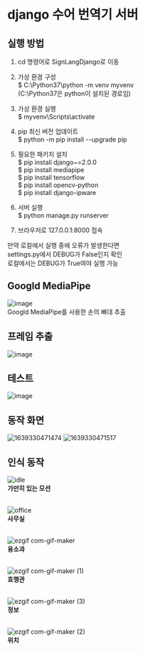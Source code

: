# django 수어 번역기 서버

## 실행 방법
1. cd 명령어로 SignLangDjango로 이동

2. 가상 환경 구성  
$ C:\Python37\python -m venv myvenv  
(C:\Python37은 python이 설치된 경로임)

3. 가상 환경 실행  
$ myvenv\Scripts\activate

4. pip 최신 버전 업데이트  
$ python -m pip install --upgrade pip

5. 필요한 패키지 설치  
$ pip install django~=2.0.0  
$ pip install mediapipe  
$ pip install tensorflow  
$ pip install opencv-python  
$ pip install django-ipware  

6. 서버 실행  
$ python manage.py runserver

7. 브라우저로 127.0.0.1:8000 접속

만약 로컬에서 실행 중에 오류가 발생한다면  
settings.py에서 DEBUG가 False인지 확인  
로컬에서는 DEBUG가 True여야 실행 가능

## Googld MediaPipe
![image](https://user-images.githubusercontent.com/71717840/204175327-a1621341-9eb4-4f30-8c47-fc56b81b7fdf.png) <br>
Googld MediaPipe를 사용한 손의 뼈대 추출

## 프레임 추출
![image](https://user-images.githubusercontent.com/71717840/204175373-2d8c8e4c-a77f-4607-8c85-51caecfc1a68.png) <br>

## 테스트
![image](https://user-images.githubusercontent.com/71717840/204175410-fc33b9e9-3f8b-4488-a0da-5a87bae67e3f.png) <br>

## 동작 화면
![1639330471474](https://user-images.githubusercontent.com/71717840/206896238-834f50a0-c7b7-470e-a1e0-777bf4d3d471.jpg)
![1639330471517](https://user-images.githubusercontent.com/71717840/206896240-d373c793-d8c8-437c-b801-47eb039dd694.jpg)

## 인식 동작

![idle](https://user-images.githubusercontent.com/71717840/203706121-ecd93ab8-c792-4407-bf32-dba22e037d88.gif) <br>
<b>가만히 있는 모션</b> <br><br>


![office](https://user-images.githubusercontent.com/71717840/203706350-6a36aee0-e384-4954-b33e-d4b41c641e60.gif) <br>
<b>사무실</b> <br><br>

![ezgif com-gif-maker](https://user-images.githubusercontent.com/71717840/203706485-8eb50c0c-3af6-463a-b2e8-47b4503bc1df.gif) <br>
<b>융소과</b> <br><br>

![ezgif com-gif-maker (1)](https://user-images.githubusercontent.com/71717840/203706939-3fe5b284-88a3-4551-87a9-40733198957d.gif)
<br>
<b>효행관</b> <br><br>

![ezgif com-gif-maker (3)](https://user-images.githubusercontent.com/71717840/203706739-5c800c20-0286-43e8-b8c5-d066f6c61b61.gif)<br>
<b>정보</b> <br><br>

![ezgif com-gif-maker (2)](https://user-images.githubusercontent.com/71717840/203706966-0020ccf2-c351-4375-992c-bb3321b6f75f.gif)<br>
<b>위치</b><br><br>
